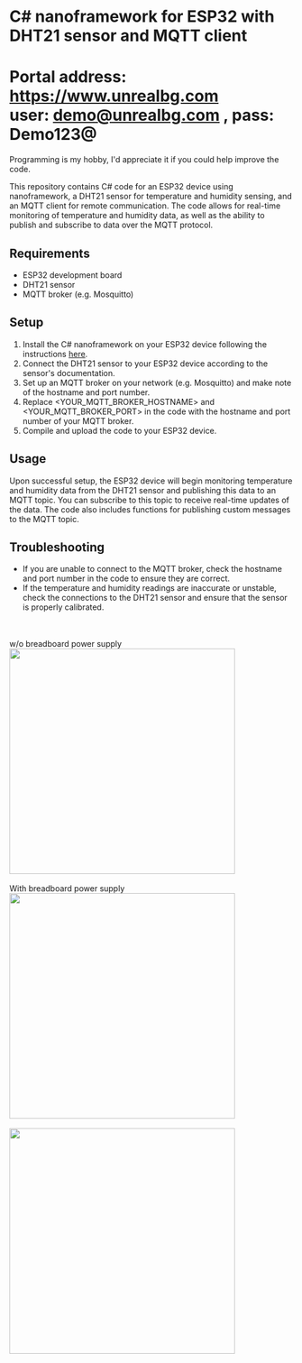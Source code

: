 # C# nanoframework for ESP32 with DHT21 sensor and MQTT client
# Portal address: https://www.unrealbg.com <br/> user: demo@unrealbg.com , pass: Demo123@
Programming is my hobby, I'd appreciate it if you could help improve the code.

This repository contains C# code for an ESP32 device using nanoframework, a DHT21 sensor for temperature and humidity sensing, and an MQTT client for remote communication. The code allows for real-time monitoring of temperature and humidity data, as well as the ability to publish and subscribe to data over the MQTT protocol.

## **Requirements**
+ ESP32 development board
+ DHT21 sensor
+ MQTT broker (e.g. Mosquitto)

## Setup
1. Install the C# nanoframework on your ESP32 device following the instructions <a href="https://docs.nanoframework.net/content/getting-started-guides/getting-started-managed.html">here</a>.
2. Connect the DHT21 sensor to your ESP32 device according to the sensor's documentation.
3. Set up an MQTT broker on your network (e.g. Mosquitto) and make note of the hostname and port number.
4. Replace <YOUR_MQTT_BROKER_HOSTNAME> and <YOUR_MQTT_BROKER_PORT> in the code with the hostname and port number of your MQTT broker.
5. Compile and upload the code to your ESP32 device.

## Usage
Upon successful setup, the ESP32 device will begin monitoring temperature and humidity data from the DHT21 sensor and publishing this data to an MQTT topic. You can subscribe to this topic to receive real-time updates of the data. The code also includes functions for publishing custom messages to the MQTT topic.

## Troubleshooting
+ If you are unable to connect to the MQTT broker, check the hostname and port number in the code to ensure they are correct.
+ If the temperature and humidity readings are inaccurate or unstable, check the connections to the DHT21 sensor and ensure that the sensor is properly calibrated.

<br/>
<br/>
w/o breadboard power supply
<br/>
<img src="https://user-images.githubusercontent.com/3398536/201364419-9ba27b3e-6638-490f-90f5-0e380fbc2900.png" width="400">
<br/>
<br/>
With breadboard power supply
<br/>
<img src="https://user-images.githubusercontent.com/3398536/201362770-067d8fe3-254e-48e2-8cec-10766898c3e6.png" width="400">
<br/>
<br/>
<img src="https://user-images.githubusercontent.com/3398536/200621001-ac09d95d-9f0f-4ef7-bf87-8b352f5f1a17.jpg" width="400">
<br/>


